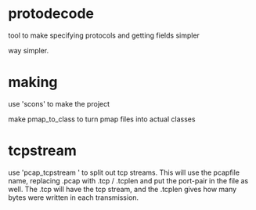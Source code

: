 # protodecode

tool to make specifying protocols and getting fields simpler

way simpler.

# making

use 'scons' to make the project

make pmap_to_class to turn pmap files into actual classes

# tcpstream

use 'pcap_tcpstream <pcapfile>' to split out tcp streams. This will use the
pcapfile name, replacing .pcap with .tcp / .tcplen and put the port-pair in the
file as well. The .tcp will have the tcp stream, and the .tcplen gives how many
bytes were written in each transmission.

